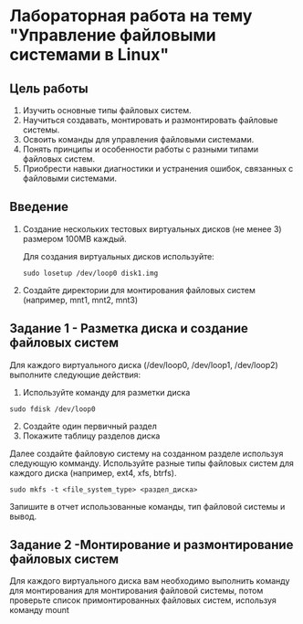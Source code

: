 # Лабораторная работа на тему "Управление файловыми системами в Linux"
## Цель работы
1. Изучить основные типы файловых систем.
2. Научиться создавать, монтировать и размонтировать файловые системы.
3. Освоить команды для управления файловыми системами.
4. Понять принципы и особенности работы с разными типами файловых систем.
5. Приобрести навыки диагностики и устранения ошибок, связанных с файловыми системами.
## Введение
1. Создание нескольких тестовых виртуальных дисков (не менее 3) размером 100MB каждый.
   
   Для создания виртуальных дисков используйте:
   
    ```
    sudo losetup /dev/loop0 disk1.img
    ```    
3. Создайте директории для монтирования файловых систем (например, mnt1, mnt2, mnt3)
## Задание 1 - Разметка диска и создание файловых систем
Для каждого виртуального диска (/dev/loop0, /dev/loop1, /dev/loop2) выполните следующие действия:
1. Используйте команду для разметки диска
  ```
sudo fdisk /dev/loop0
  ```
2. Создайте один первичный раздел
3. Покажите таблицу разделов диска

Далее создайте файловую систему на созданном разделе используя следующую комманду. Используйте разные типы файловых систем для каждого диска (например, ext4, xfs, btrfs).
 ```
sudo mkfs -t <file_system_type> <раздел_диска>
 ```
Запишите в отчет использованные команды, тип файловой системы и вывод.
## Задание 2 -Монтирование и размонтирование файловых систем
Для каждого виртуального диска вам необходимо выполнить команду для монтирования для монтирования файловой системы, потом проверьте список примонтированных файловых систем, используя команду mount 
